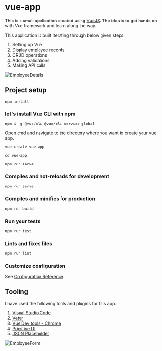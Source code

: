 # vue-app
This is a small application created using [VueJS](https://vuejs.org/). The idea is to get hands on with Vue framework and learn along the way.

This application is built iterating through below given steps: 
<ol>
 <li>Setting up Vue</li>
 <li>Display employee records</li>
 <li>CRUD operations</li>
 <li>Adding validations</li>
 <li>Making API calls</li>
</ol>

![EmployeeDetails](../master/screenshots/EmployeeDetails.png)

## Project setup
```
npm install
```

### let's install Vue CLI with npm

```
npm i -g @vue/cli @vue/cli-service-global
```
Open cmd and navigate to the directory where you want to create your vue app.

```
vue create vue-app

cd vue-app

npm run serve

```

### Compiles and hot-reloads for development
```
npm run serve
```

### Compiles and minifies for production
```
npm run build
```

### Run your tests
```
npm run test
```

### Lints and fixes files
```
npm run lint
```

### Customize configuration
See [Configuration Reference](https://cli.vuejs.org/config/).

## Tooling
I have used the following tools and plugins for this app.

 1. [Visual Studio Code](https://code.visualstudio.com/)
 2. [Vetur](https://marketplace.visualstudio.com/items?itemName=octref.vetur)
 3. [Vue Dev tools - Chrome](https://chrome.google.com/webstore/detail/vuejs-devtools/nhdogjmejiglipccpnnnanhbledajbpd?hl=en)
 4. [Primitive UI](https://taniarascia.github.io/primitive/)
 5. [JSON Placeholder](https://jsonplaceholder.typicode.com/)
 
 ![EmployeeForm](../master/screenshots/EmployeeForm.png)
